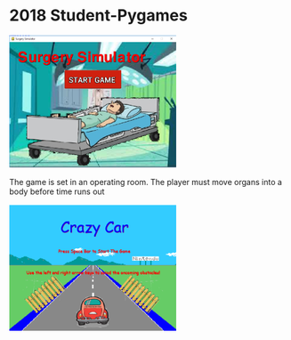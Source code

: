 # 2018 Student-Pygames

<img src ="https://github.com/saramargolin/2018-Student-Pygames/blob/master/Capture1.PNG" width = 300 >
<p> The game is set in an operating room.  The player must move organs into a body before time runs out</p>
<img src = "https://github.com/saramargolin/2018-Student-Pygames/blob/master/Capture2.PNG" width = 300  >






